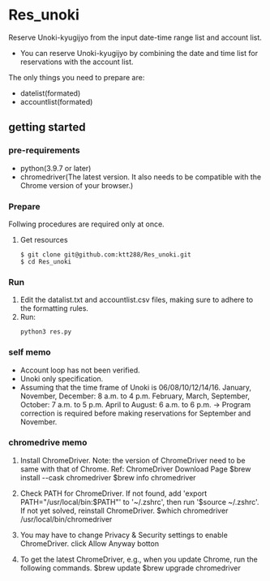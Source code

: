 # Res_unoki

Reserve Unoki-kyugijyo from the input date-time range list and account list.

- You can reserve Unoki-kyugijyo by combining the date and time list for reservations with the account list.

The only things you need to prepare are:

- datelist(formated)
- accountlist(formated)

## getting started
### pre-requirements
- python(3.9.7 or later)
- chromedriver(The latest version. It also needs to be compatible with the Chrome version of your browser.)

### Prepare
Follwing procedures are required only at once.

1. Get resources
   ```
   $ git clone git@github.com:ktt288/Res_unoki.git
   $ cd Res_unoki

### Run
1. Edit the datalist.txt and accountlist.csv files, making sure to adhere to the formatting rules.
2. Run:
   ```
   python3 res.py

### self memo
- Account loop has not been verified.
- Unoki only specification.
- Assuming that the time frame of Unoki is 06/08/10/12/14/16.
    January, November, December: 8 a.m. to 4 p.m.
    February, March, September, October: 7 a.m. to 5 p.m.
    April to August: 6 a.m. to 6 p.m.
    -> Program correction is required before making reservations for September and November.

### chromedrive memo
1. Install ChromeDriver. Note: the version of ChromeDriver need to be same with that of Chrome.
Ref: ChromeDriver Download Page
$brew install --cask chromedriver
$brew info chromedriver

1. Check PATH for ChromeDriver.
If not found, add 'export PATH="/usr/local/bin:$PATH"' to '~/.zshrc', then run '$source ~/.zshrc'. If not yet solved, reinstall ChromeDriver.
$which chromedriver
/usr/local/bin/chromedriver

1. You may have to change Privacy & Security settings to enable ChromeDriver.
click Allow Anyway botton

1. To get the latest ChromeDriver, e.g., when you update Chrome, run the following commands.
$brew update
$brew upgrade chromedriver
